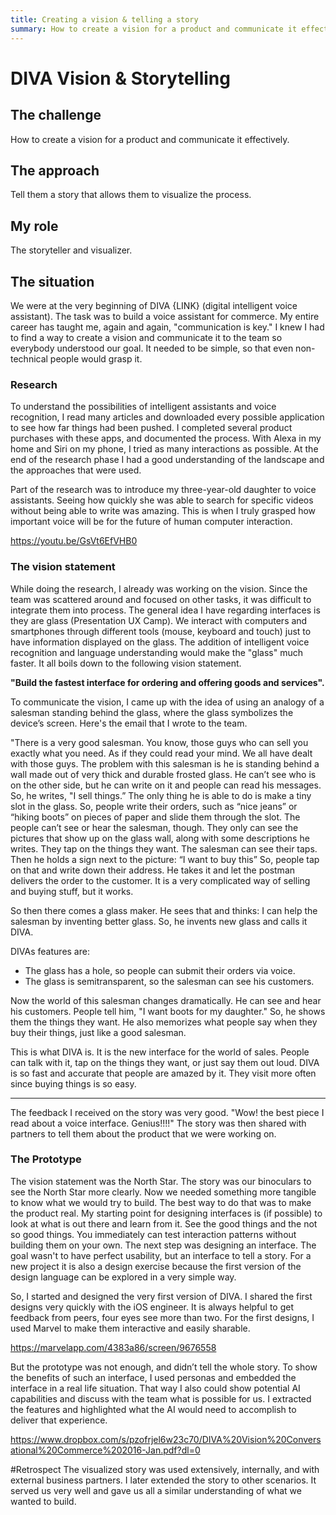 ```yaml
---
title: Creating a vision & telling a story
summary: How to create a vision for a product and communicate it effectively.
---
```

# DIVA Vision & Storytelling

## The challenge
How to create a vision for a product and communicate it effectively.
## The approach
Tell them a story that allows them to visualize the process.
## My role
The storyteller and visualizer.



## The situation
We were at the very beginning of DIVA {LINK} (digital intelligent voice assistant). The task was to build a voice assistant for commerce. My entire career has taught me, again and again, "communication is key." I knew I had to find a way to create a vision and communicate it to the team so everybody understood our goal. It needed to be simple, so that even non-technical people would grasp it.

### Research
To understand the possibilities of intelligent assistants and voice recognition, I read many articles and downloaded every possible application to see how far things had been pushed. I completed several product purchases with these apps, and documented the process. With Alexa in my home and Siri on my phone, I tried as many interactions as possible. At the end of the research phase I had a good understanding of the landscape and the approaches that were used. 


Part of the research was to introduce my three-year-old daughter to voice assistants. Seeing how quickly she was able to search for specific videos without being able to write was amazing. This is when I truly grasped how important voice will be for the future of human computer interaction. 

https://youtu.be/GsVt6EfVHB0

### The vision statement 

While doing the research, I already was working on the vision. Since the team was scattered around and focused on other tasks, it was difficult to integrate them into process. The general idea I have regarding interfaces is they are glass (Presentation UX Camp). We interact with computers and smartphones through different tools (mouse, keyboard and touch) just to have information displayed on the glass. The addition of  intelligent voice recognition and language understanding would make the "glass" much faster. It all boils down to the following vision statement. 

**"Build the fastest interface for ordering and offering goods and services".**

To communicate the vision, I came up with the idea of using an analogy of a salesman standing behind the glass, where the glass symbolizes the device’s screen. Here's the email that I wrote to the team.

"There is a very good salesman. You know, those guys who can sell you exactly what you need. As if they could read your mind.
We all have dealt with those guys. The problem with this salesman is he is standing behind a wall made out of very thick and durable frosted glass. He can’t see who is on the other side, but he can write on it and people can read his messages. So, he writes, "I sell things.” The only thing he is able to do is make a tiny slot in the glass. So, people write their orders, such as “nice jeans” or “hiking boots” on pieces of paper and slide them through the slot. The people can’t see or hear the salesman, though. They only can see the pictures that show up on the glass wall, along with some descriptions he writes. They tap on the things they want. The salesman can see their taps. Then he holds a sign next to the picture: “I want to buy this” So, people tap on that and write down their address. He takes it and let the postman delivers the order to the customer. It is a very complicated way of selling and buying stuff, but it works.

So then there comes a glass maker. He sees that and thinks: I can help the salesman by inventing better glass. So, he invents new glass and calls it DIVA.

DIVAs features are:
- The glass has a hole, so people can submit their orders via voice.
- The glass is semitransparent, so the salesman can see his customers.

Now the world of this salesman changes dramatically. He can see and hear his customers. People tell him, "I want boots for my daughter." So, he shows them the things they want. He also memorizes what people say when they buy their things, just like a good salesman.

This is what DIVA is. It is the new interface for the world of sales. People can talk with it, tap on the things they want, or just say them out loud. DIVA is so fast and accurate that people are amazed by it. They visit more often since buying things is so easy.

---
The feedback I received on the story was very good. "Wow! the best piece I read about a voice interface. Genius!!!!" The story was then shared with partners to tell them about the product that we were working on.

### The Prototype
The vision statement was the North Star. The story was our binoculars to see the North Star more clearly. Now we needed something more tangible to know what we would try to build. The best way to do that was to make the product real. My starting point for designing interfaces is (if possible) to look at what is out there and learn from it. See the good things and the not so good things. You immediately can test interaction patterns without building them on your own. The next step was designing an interface. The goal wasn't to have perfect usability, but an interface to tell a story. For a new project it is also a design exercise because the first version of the design language can be explored in a very simple way.

So, I started and designed the very first version of DIVA. I shared the first designs very quickly with the iOS engineer. It is always helpful to get feedback from peers, four eyes see more than two. For the first designs, I used Marvel to make them interactive and easily sharable.

https://marvelapp.com/4383a86/screen/9676558

But the prototype was not enough, and didn’t tell the whole story. To show the benefits of such an interface, I used personas and embedded the interface in a real life situation. That way I also could show potential AI capabilities and discuss with the team what is possible for us. I extracted the features and highlighted what the AI would need to accomplish to deliver that experience.

https://www.dropbox.com/s/pzofrjel6w23c70/DIVA%20Vision%20Conversational%20Commerce%202016-Jan.pdf?dl=0

#Retrospect
The visualized story was used extensively, internally, and with external business partners. I later extended the story to other scenarios. It served us very well and gave us all a similar understanding of what we wanted to build.
